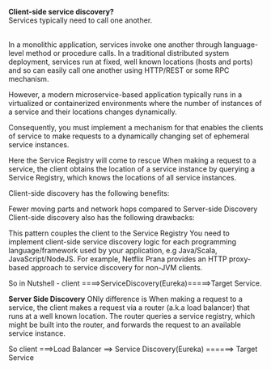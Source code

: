 **Client-side service discovery?**
<br>Services typically need to call one another. 

<br>In a monolithic application, services invoke one another through language-level method or procedure calls. 
In a traditional distributed system deployment, services run at fixed, well known locations (hosts and ports) 
and so can easily call one another using HTTP/REST or some RPC mechanism.
 
 However, a modern microservice-based application typically runs in a virtualized or containerized environments
 where the number of instances of a service and their locations changes dynamically.
 
 Consequently, you must implement a mechanism for that enables the clients of service 
 to make requests to a dynamically changing set of ephemeral service instances.
 
 Here the Service Registry will come to rescue
 When making a request to a service, 
 the client obtains the location of a service instance by querying a Service Registry, which knows the locations of all service instances.
 
 
 Client-side discovery has the following benefits:
 
 Fewer moving parts and network hops compared to Server-side Discovery
 Client-side discovery also has the following drawbacks:
 
 This pattern couples the client to the Service Registry
 You need to implement client-side service discovery logic for 
 each programming language/framework used by your application, e.g Java/Scala, JavaScript/NodeJS.
  For example, Netflix Prana provides an HTTP proxy-based approach to service discovery for non-JVM clients.
  
  
  So in Nutshell -
  client ====>ServiceDiscovery(Eureka)=====>Target Service.
  
  
  **Server Side Discovery**
  ONly difference is When making a request to a service, the client makes a request via a router (a.k.a load balancer) that runs at a well known location. 
  The router queries a service registry, which might be built into the router, and forwards the request to an available service instance.
  
  So
  client ===>Load Balancer ==> Service Discovery(Eureka) ======> Target Service